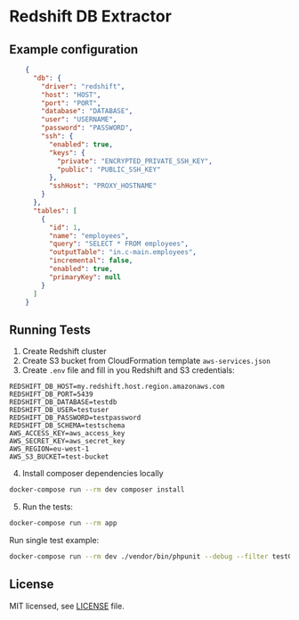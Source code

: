 # Redshift DB Extractor

## Example configuration
```json
    {
      "db": {
        "driver": "redshift",
        "host": "HOST",
        "port": "PORT",
        "database": "DATABASE",
        "user": "USERNAME",
        "password": "PASSWORD",
        "ssh": {
          "enabled": true,
          "keys": {
            "private": "ENCRYPTED_PRIVATE_SSH_KEY",
            "public": "PUBLIC_SSH_KEY"
          },
          "sshHost": "PROXY_HOSTNAME"
        }
      },
      "tables": [
        {
          "id": 1,
          "name": "employees",
          "query": "SELECT * FROM employees",
          "outputTable": "in.c-main.employees",
          "incremental": false,
          "enabled": true,
          "primaryKey": null
        }
      ]
    }
```

## Running Tests

1. Create Redshift cluster 
2. Create S3 bucket from CloudFormation template `aws-services.json`
3. Create `.env` file and fill in you Redshift and S3 credentials:
```
REDSHIFT_DB_HOST=my.redshift.host.region.amazonaws.com
REDSHIFT_DB_PORT=5439
REDSHIFT_DB_DATABASE=testdb
REDSHIFT_DB_USER=testuser
REDSHIFT_DB_PASSWORD=testpassword
REDSHIFT_DB_SCHEMA=testschema
AWS_ACCESS_KEY=aws_access_key
AWS_SECRET_KEY=aws_secret_key
AWS_REGION=eu-west-1
AWS_S3_BUCKET=test-bucket
```
4. Install composer dependencies locally
```sh
docker-compose run --rm dev composer install
```
5. Run the tests:

```sh
docker-compose run --rm app
```

Run single test example:
```sh
docker-compose run --rm dev ./vendor/bin/phpunit --debug --filter testGetTables
```

## License

MIT licensed, see [LICENSE](./LICENSE) file.
